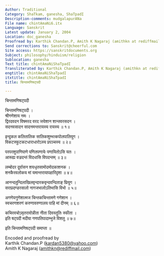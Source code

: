 ```yaml
---
Author: Traditional
Category: ShaTkam, ganesha, ShaTpadI
Description-comments: mudgalapurANa
File name: chintAmaNi6.itx
Language: Sanskrit
Latest update: January 2, 2004
Location: doc_ganesha
Proofread by: Karthik Chandan.P, Amith K Nagaraj (amithkn at rediffmail.com)
Send corrections to: Sanskrit@cheerful.com
Site access: https://sanskritdocuments.org
Subject: philosophy/hinduism/religion
Sublocation: ganesha
Text title: chintAmaNiShaTpadI
Transliterated by: Karthik Chandan.P, Amith K Nagaraj (amithkn at rediffmail.com)
engtitle: chintAmaNiShaTpadI
itxtitle: chintAmaNiShaTpadI
title: चिन्तामणिषट्पदी

---
```

  
 चिन्तामणिषट्पदी   
  
चिन्तामणिषट्पदी ।  
श्रीगणेशाय नमः ।  
द्विरदवदन विषमरद वरद जयेशान शान्तवरसदन ।  
सदनवसादन सादनमन्तरायस्य रायस्य ॥ १॥  
  
इन्दुकल कलितालिक सालिकशुम्भत्कपोलपालियुग ।  
विकटस्फुटकटधाराधारोऽस्य प्रपञ्चस्य ॥ २॥  
  
परपरशुपाणिपाणे पणितपणायेः पणायितोऽसि यतः ।  
आरूह्य वज्रदन्तं विदधासि विपदन्तम् ॥ ३॥  
  
लम्बोदर दूर्वासन शयधृतसामोदमोदकाशनक ।  
शनकैरवलोकय मां यमान्तरायापहारिदृशा ॥ ४॥  
  
आनन्दतुन्दिलाखिलवृन्दारकवृन्दवन्दिताङ् घ्रियुग ।  
सराप्रदण्डरसालो नागजभालोऽतिभासि विभो ॥ ५॥  
  
अगणेयगुणेशात्मज चिन्तकचिन्तामणे गणेशान ।  
स्वचरणशरणं करुणावरुणालय पाहि मां दीनम् ॥ ६॥  
  
कचिरवचोऽमृतरावोन्नीता नीता दिवस्तुतिः स्फीता ।  
इति षट्पदी मदीया गणपतिपादाम्भुजे विशतु ॥ ७॥  
  
इति चिन्तामणिषट्पदी समाप्ता ॥  
  
  
Encoded and proofread by  
Karthik Chandan.P (kardan5380@yahoo.com)  
Amith K Nagaraj (amithkn@rediffmail.com)  
  
